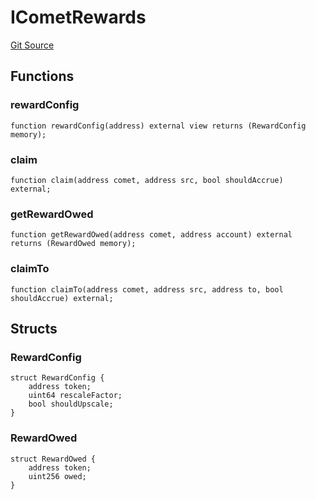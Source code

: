 # ICometRewards
[Git Source](https://github.com/larrythecucumber321/protocol/blob/77d337b8595ba96d069ded321419b36a61984170/contracts/plugins/assets/compoundv3/vendor/ICometRewards.sol)


## Functions
### rewardConfig


```solidity
function rewardConfig(address) external view returns (RewardConfig memory);
```

### claim


```solidity
function claim(address comet, address src, bool shouldAccrue) external;
```

### getRewardOwed


```solidity
function getRewardOwed(address comet, address account) external returns (RewardOwed memory);
```

### claimTo


```solidity
function claimTo(address comet, address src, address to, bool shouldAccrue) external;
```

## Structs
### RewardConfig

```solidity
struct RewardConfig {
    address token;
    uint64 rescaleFactor;
    bool shouldUpscale;
}
```

### RewardOwed

```solidity
struct RewardOwed {
    address token;
    uint256 owed;
}
```

